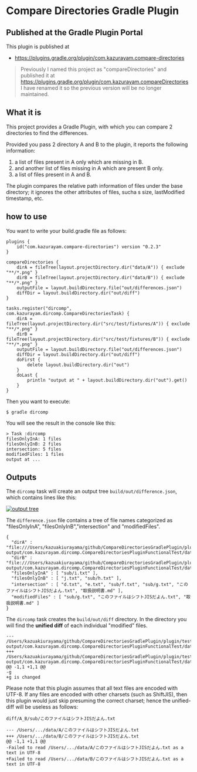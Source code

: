 # Compare Directories Gradle Plugin

## Published at the Gradle Plugin Portal

This plugin is published at 

- https://plugins.gradle.org/plugin/com.kazurayam.compare-directories

>Previously I named this project as "compareDirectories" and published it at https://plugins.gradle.org/plugin/com.kazurayam.compareDirectories I have renamed it so the previous version will be no longer maintained.

## What it is

This project provides a Gradle Plugin, with which you can compare 2 directories to find the differences.

Provided you pass 2 directory A and B to the plugin, it reports the following information:

1. a list of files present in A only which are missing in B.
2. and another list of files missing in A which are present B only.
3. a list of files present in A and B.

The plugin compares the relative path information of files under the base directory; it ignores the other attributes of files, sucha s size, lastModified timestamp, etc.

## how to use

You want to write your build.gradle file as follows:

```
plugins {
    id("com.kazurayam.compare-directories") version "0.2.3"
}

compareDirectories {
    dirA = fileTree(layout.projectDirectory.dir("data/A")) { exclude "**/*.png" }
    dirB = fileTree(layout.projectDirectory.dir("data/B")) { exclude "**/*.png" }
    outputFile = layout.buildDirectory.file("out/differences.json")
    diffDir = layout.buildDirectory.dir("out/diff")
}

tasks.register("dircomp", com.kazurayam.dircomp.CompareDirectoriesTask) {
    dirA = fileTree(layout.projectDirectory.dir("src/test/fixtures/A")) { exclude "**/*.png" }
    dirB = fileTree(layout.projectDirectory.dir("src/test/fixtures/B")) { exclude "**/*.png" }
    outputFile = layout.buildDirectory.file("out/differences.json")
    diffDir = layout.buildDirectory.dir("out/diff")
    doFirst {
        delete layout.buildDirectory.dir("out")
    }
    doLast {
        println "output at " + layout.buildDirectory.dir("out").get()
    }
}

```

Then you want to execute:
```
$ gradle dircomp
```

You will see the result in the console like this:

```
> Task :dircomp
filesOnlyInA: 1 files
filesOnlyInB: 2 files
intersection: 5 files
modifiedFiles: 1 files
output at ...
```

## Outputs

The `dircomp` task will create an output tree `build/out/difference.json`, which contains lines like this:

[![output tree](http://kazurayam.github.io/CompareDirectoriesGradlePlugin/images/output-tree.png)
]()

The `difference.json` file contains a tree of file names categorized as "filesOnlyInA", "filesOnlyInB","intersection" and "modifiedFiles".

```
{
  "dirA" : "file:///Users/kazuakiurayama/github/CompareDirectoriesGradlePlugin/plugin/test-output/com.kazurayam.dircomp.CompareDirectoriesPluginFunctionalTest/data/A/",
  "dirB" : "file:///Users/kazuakiurayama/github/CompareDirectoriesGradlePlugin/plugin/test-output/com.kazurayam.dircomp.CompareDirectoriesPluginFunctionalTest/data/B/",
  "filesOnlyInA" : [ "sub/i.txt" ],
  "filesOnlyInB" : [ "j.txt", "sub/h.txt" ],
  "intersection" : [ "d.txt", "e.txt", "sub/f.txt", "sub/g.txt", "このファイルはシフトJISだよん.txt", "取扱説明書.md" ],
  "modifiedFiles" : [ "sub/g.txt", "このファイルはシフトJISだよん.txt", "取扱説明書.md" ]
}
```

The `dircomp` task creates the `build/out/diff` directory. In the directory you will find the **unified diff** of each individual "modified" files.

```
--- /Users/kazuakiurayama/github/CompareDirectoriesGradlePlugin/plugin/test-output/com.kazurayam.dircomp.CompareDirectoriesPluginFunctionalTest/data/A/sub/g.txt
+++ /Users/kazuakiurayama/github/CompareDirectoriesGradlePlugin/plugin/test-output/com.kazurayam.dircomp.CompareDirectoriesPluginFunctionalTest/data/B/sub/g.txt
@@ -1,1 +1,1 @@
-g
+g is changed
```


Please note that this plugin assumes that all text files are encoded with UTF-8. If any files are encoded with other charsets (such as ShiftJIS), then this plugin would just skip presuming the correct charset; hence the unified-diff will be useless as follows:

`diff/A_B/sub/このファイルはシフトJISだよん.txt`
```
--- /Users/.../data/A/このファイルはシフトJISだよん.txt
+++ /Users/.../data/B/このファイルはシフトJISだよん.txt
@@ -1,1 +1,1 @@
-Failed to read /Users/.../data/A/このファイルはシフトJISだよん.txt as a text in UTF-8
+Failed to read /Users/.../data/B/このファイルはシフトJISだよん.txt as a text in UTF-8
```